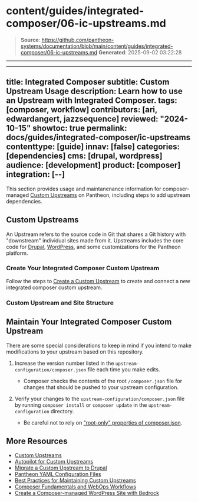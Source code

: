 # content/guides/integrated-composer/06-ic-upstreams.md

> **Source**: https://github.com/pantheon-systems/documentation/blob/main/content/guides/integrated-composer/06-ic-upstreams.md
> **Generated**: 2025-09-02 03:22:28

---

---
title: Integrated Composer
subtitle: Custom Upstream Usage
description: Learn how to use an Upstream with Integrated Composer.
tags: [composer, workflow]
contributors: [ari, edwardangert, jazzsequence]
reviewed: "2024-10-15"
showtoc: true
permalink: docs/guides/integrated-composer/ic-upstreams
contenttype: [guide]
innav: [false]
categories: [dependencies]
cms: [drupal, wordpress]
audience: [development]
product: [composer]
integration: [--]
---

This section provides usage and maintanenance information for composer-managed [Custom Upstreams](/guides/custom-upstream) on Pantheon, including steps to add upstream dependencies.


## Custom Upstreams

An Upstream refers to the source code in Git that shares a Git history with "downstream" individual sites made from it. Upstreams includes the core code for [Drupal](https://github.com/pantheon-upstreams/drupal-composer-managed), [WordPress](https://github.com/pantheon-upstreams/wordpress-composer-managed), and some customizations for the Pantheon platform.

### Create Your Integrated Composer Custom Upstream

Follow the steps to [Create a Custom Upstream](/guides/custom-upstream/create-custom-upstream/) to create and connect a new integrated composer custom upstream. 

### Custom Upstream and Site Structure

<Partial file="ic-upstream-structure.md" />

<Partial file="upstream-management-dependencies.md" />

## Maintain Your Integrated Composer Custom Upstream

 There are some special considerations to keep in mind if you intend to make modifications to your upstream based on this repository.

1. Increase the version number listed in the `upstream-configuration/composer.json` file each time you make edits.
    - Composer checks the contents of the root `/composer.json` file for changes that should be pushed to your upstream configuration.

1. Verify your changes to the `upstream-configuration/composer.json` file by running `composer install` or `composer update` in the `upstream-configuration` directory.
    - Be careful not to rely on ["root-only" properties of composer.json](https://getcomposer.org/doc/04-schema.md).

## More Resources

- [Custom Upstreams](/guides/custom-upstream)
- [Autopilot for Custom Upstreams](/guides/autopilot-custom-upstream)
- [Migrate a Custom Upstream to Drupal](/guides/drupal-hosted-createcustom)
- [Pantheon YAML Configuration Files](/pantheon-yml)
- [Best Practices for Maintaining Custom Upstreams](/guides/custom-upstream/maintain-custom-upstream)
- [Composer Fundamentals and WebOps Workflows](/guides/composer)
- [Create a Composer-managed WordPress Site with Bedrock](/guides/wordpress-composer/wordpress-composer-managed)
